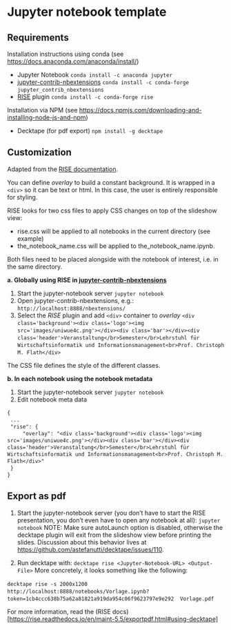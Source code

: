 # Jupyter notebook template

## Requirements

Installation instructions using conda (see https://docs.anaconda.com/anaconda/install/)
- Jupyter Notebook ```conda install -c anaconda jupyter```
- [jupyter-contrib-nbextensions](https://jupyter-contrib-nbextensions.readthedocs.io/en/latest/install.html)
```conda install -c conda-forge jupyter_contrib_nbextensions``` 
- [RISE](https://github.com/damianavila/RISE/) plugin ```conda install -c conda-forge rise ```

Installation via NPM (see https://docs.npmjs.com/downloading-and-installing-node-js-and-npm)
- Decktape (for pdf export) ```npm install -g decktape```

## Customization

Adapted from the [RISE documentation](https://rise.readthedocs.io/en/stable/index.html).

You can define *overlay* to build a constant background. It is wrapped in a `<div>` so it can be text or html. In this case, the user is entirely responsible for styling.

RISE looks for two css files to apply CSS changes on top of the slideshow view:

- rise.css will be applied to all notebooks in the current directory (see example)
- the_notebook_name.css will be applied to the_notebook_name.ipynb.

Both files need to be placed alongside with the notebook of interest, i.e. in the same directory. 

__a. Globally using RISE in [jupyter-contrib-nbextensions](https://jupyter-contrib-nbextensions.readthedocs.io/en/latest/install.html)__
1. Start the jupyter-notebook server
```jupyter notebook```
2. Open jupyter-contrib-nbextensions, e.g.:
```http://localhost:8888/nbextensions/``` 
3. Select the *RISE* plugin and add `<div>` container to *overlay*
```<div class='background'><div class='logo'><img src='images/uniwue4c.png'></div><div class='bar'></div><div class='header'>Veranstaltung</br>Semester</br>Lehrstuhl für Wirtschaftsinformatik und Informationsmanagement<br>Prof. Christoph M. Flath</div>```

The CSS file defines the style of the different classes.

__b. In each notebook using the notebook metadata__
1. Start the jupyter-notebook server
```jupyter notebook```
2. Edit notebook meta data
```
{
 ...
 "rise": {
     "overlay": "<div class='background'><div class='logo'><img src='images/uniwue4c.png'></div><div class='bar'></div><div class='header'>Veranstaltung</br>Semester</br>Lehrstuhl für Wirtschaftsinformatik und Informationsmanagement<br>Prof. Christoph M. Flath</div>"
 }
}
```

## Export as pdf

1. Start the jupyter-notebook server (you don’t have to start the RISE presentation, you don’t even have to open any notebook at all):
```jupyter notebook```
NOTE: Make sure autoLaunch option is disabled, otherwise the decktape plugin will exit from the slideshow view before printing the slides. Discussion about this behavior lives at https://github.com/astefanutti/decktape/issues/110.

2. Run decktape with:
```decktape rise <Jupyter-Notebook-URL> <Output-File>```
More concretely, it looks something like the following:

```decktape rise -s 2000x1200 http://localhost:8888/notebooks/Vorlage.ipynb?token=1cb4ccc638b75a62a81821a919da954c06f9623797e9e292  Vorlage.pdf```

For more information, read the (RISE docs)[https://rise.readthedocs.io/en/maint-5.5/exportpdf.html#using-decktape]



